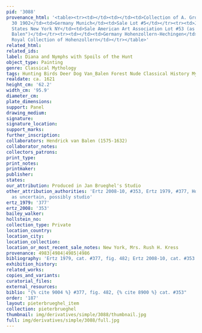 ```yaml
---
pid: '3088'
provenance_html: '<table><tr><td></td><td></td><td>Collection of A. Grossmann</td></tr><tr><td>Oct
  30 1902</td><td>Germany Munich</td><td>Sale Lot #5</td></tr><tr><td>Jan 22 1931</td><td>United
  States New York NY</td><td>Sale American Art Association Lot #53 (as "Jan I and
  Balen")</td></tr><tr><td></td><td>Germany Hohenzollern-Hechingen</td><td>From the
  Royal Collection of Hohenzollern</td></tr></table>'
related_html: 
related_ids: 
label: Diana and Nymphs with Spoils of the Hunt
object_type: Painting
genre: Classical Mythology
tags: Hunting Birds Deer Dog Van_Balen Forest Nude Classical History Mythological
realdate: ca. 1621
height_cm: '62.2'
width_cm: '95.9'
diameter_cm: 
plate_dimensions: 
support: Panel
drawing_medium: 
signature: 
signature_location: 
support_marks: 
further_inscription: 
collaborators: Hendrick van Balen (1575-1632)
collaborator_notes: 
collectors_patrons: 
print_type: 
print_notes: 
printmaker: 
publisher: 
states: 
our_attribution: Produced in Jan Brueghel's Studio
other_attribution_authorities: 'Ertz 2008-10, #353, Ertz 1979, #377, Honig database
  as uncertain, possibly studio'
ertz_1979: '377'
ertz_2008: '353'
bailey_walker: 
hollstein_no: 
collection_type: Private
location_country: 
location_city: 
location_collection: 
location_or_most_recent_sale_notes: New York, Mrs. Rush H. Kress
provenance: 4983|4984|4985|4986
bibliography: 'Ertz 1979, cat. #377, fig. 482; Ertz 2008-10, cat. #353'
exhibition_history: 
related_works: 
copies_and_variants: 
curatorial_files: 
external_resources: 
biblio: "{% cite 9004 %} #377, fig. 482, {% cite 8900 %} cat. #353"
order: '187'
layout: pieterbrueghel_item
collection: pieterbrueghel
thumbnail: img/derivatives/simple/3088/thumbnail.jpg
full: img/derivatives/simple/3088/full.jpg
---
```

